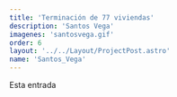 ```yaml
---
title: 'Terminación de 77 viviendas'
description: 'Santos Vega'
imagenes: 'santosvega.gif'
order: 6
layout: '../../Layout/ProjectPost.astro'
name: 'Santos_Vega'
---
```


Esta entrada 